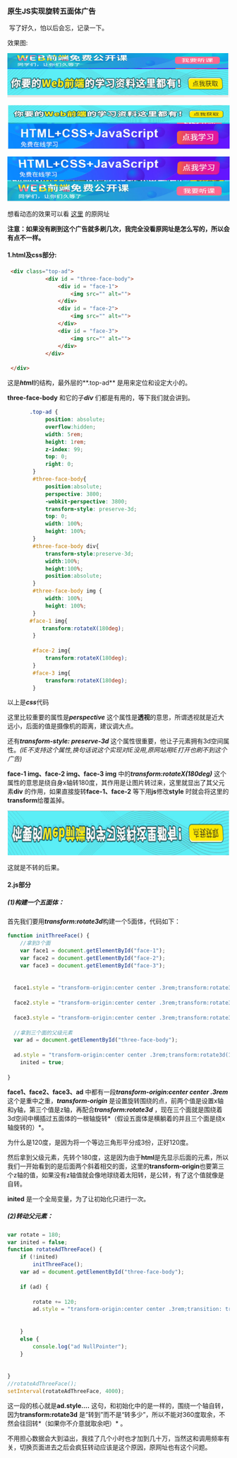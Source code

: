 ### 原生JS实现旋转五面体广告

​	写了好久，怕以后会忘，记录一下。

效果图:

![effective-1](image/effective-1.png)

![effective-2](image/effective-2.png)



![effective-3](image/effective-3.png)

想看动态的效果可以看 [这里](http://www.w3school.com.cn/s.asp) 的原网址

**注意：如果没有刷到这个广告就多刷几次，我完全没看原网址是怎么写的，所以会有点不一样。**

#### 1.html及css部分:

~~~html
 <div class="top-ad">
            <div id = "three-face-body">
                <div id = "face-1">
   			  	    <img src="" alt="">
                </div>
                <div id = "face-2">
                	<img src="" alt="">                    
                </div>
                <div id = "face-3">
                	<img src="" alt="">
                </div>
            </div>

 </div>
~~~



这是***html***的结构，最外层的**.top-ad** 是用来定位和设定大小的。

**three-face-body** 和它的子***div*** 们都是有用的，等下我们就会讲到。

~~~css
  	   .top-ad {
            position: absolute;
            overflow:hidden;
            width: 5rem;
            height: 1rem;
            z-index: 99;
            top: 0;
            right: 0;
        }
        #three-face-body{
            position:absolute;
            perspective: 3800;
            -webkit-perspective: 3800;
            transform-style: preserve-3d;
            top: 0;
            width: 100%;
            height: 100%;
        }
        #three-face-body div{
            transform-style:preserve-3d;
            width:100%;
            height:100%;
            position:absolute;
        }
        #three-face-body img {
            width: 100%;
            height: 100%;
        }
	   #face-1 img{
  		   transform:rotateX(180deg);
	    }

        #face-2 img{
            transform:rotateX(180deg);
        }
        #face-3 img{
            transform:rotateX(180deg);
        }
~~~

以上是***css***代码

这里比较重要的属性是***perspective*** 这个属性是**透视**的意思，所谓透视就是近大远小，后面的值是摄像机的距离，建议调大点。

还有***transform-style: preserve-3d*** 这个属性很重要，他让子元素拥有3d空间属性。*(IE不支持这个属性,换句话说这个实现对IE没用,原网站用IE打开也刷不到这个广告)*

**face-1 img、face-2 img、face-3 img** 中的***transform:rotateX(180deg)*** 这个属性的意思是绕自身x轴转180度，其作用是让图片转过来，这里就显出了其父元素**div** 的作用，如果直接旋转**face-1、face-2** 等下用**js**修改**style** 时就会将这里的**transform**给覆盖掉。

![result](image/result.png)

这就是不转的后果。

#### 2.js部分

##### (1)构建一个五面体：

首先我们要用***transform:rotate3d***构建一个5面体，代码如下：

~~~javascript
function initThreeFace() {
    //拿到3个面
    var face1 = document.getElementById("face-1");
    var face2 = document.getElementById("face-2");
    var face3 = document.getElementById("face-3");

   
  face1.style = "transform-origin:center center .3rem;transform:rotate3d(1,0,0,0deg);"; 
    
  face2.style = "transform-origin:center center .3rem;transform:rotate3d(1,0,0,120deg);";
  
  face3.style = "transform-origin:center center .3rem;transform:rotate3d(1,0,0,-120deg);";
  
  //拿到三个面的父级元素
  var ad = document.getElementById("three-face-body");
  
  ad.style = "transform-origin:center center .3rem;transform:rotate3d(1,0,0,180deg);";
    inited = true;

}
~~~

**face1、face2、face3、ad** 中都有一段***transform-origin:center center .3rem*** 这个是重中之重，***transform-origin*** 是设置旋转围绕的点，前两个值是设置x轴和y轴，第三个值是z轴，再配合***transform:rotate3d*** ，现在三个面就是围绕着3d空间中横插过五面体的一根轴旋转*（假设五面体是横躺着的并且三个面是绕x轴旋转的）*。

为什么是120度，是因为将一个等边三角形平分成3份，正好120度。

然后拿到父级元素，先转个180度，这是因为由于**html**是先显示后面的元素，所以我们一开始看到的是后面两个斜着相交的面，这里的**transform-origin**也要第三个z轴的值，如果没有z轴值就会像地球绕着太阳转，是公转，有了这个值就像是自转。

**inited** 是一个全局变量，为了让初始化只进行一次。

##### (2)转动父元素：

~~~javascript
var rotate = 180;
var inited = false;
function rotateAdThreeFace() {
    if (!inited)
        initThreeFace();
    var ad = document.getElementById("three-face-body");

    if (ad) {

        rotate += 120;
        ad.style = "transform-origin:center center .3rem;transition: transform 3s;transform:rotate3d(1,0,0," + rotate.toString() + "deg);";


    }
    else {
        console.log("ad NullPointer");
    }


}
//rotateAdThreeFace();
setInterval(rotateAdThreeFace, 4000);
~~~

这一段的核心就是**ad.style....** 这句，和初始化中的是一样的，围绕一个轴自转，因为**transform:rotate3d** 是“转到”而不是“转多少”，所以不能对360度取余，不然会往回转*（如果你不介意就取余吧）* 。

不用担心数据会大到溢出，我挂了几个小时也才加到几十万，当然这和调用频率有关，切换页面进去之后会疯狂转动应该是这个原因，原网址也有这个问题。

$$\tag{END}$$ 

